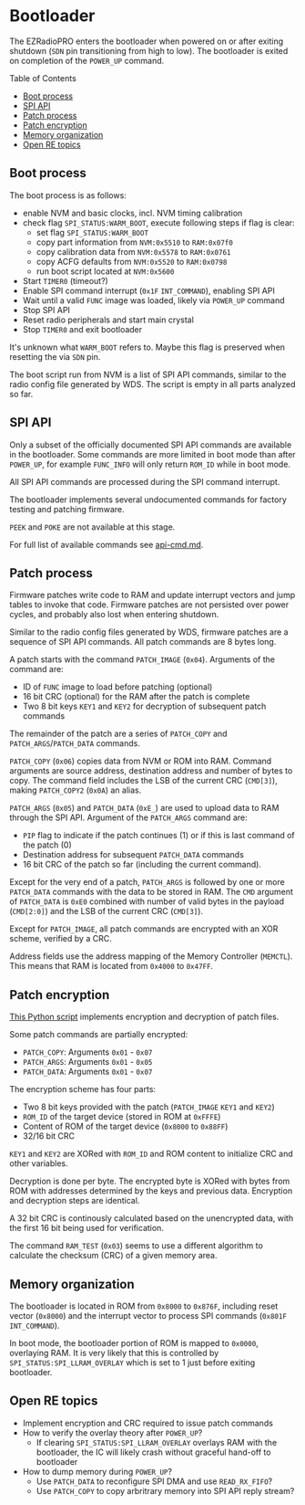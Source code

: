 # Bootloader

The EZRadioPRO enters the bootloader when powered on or after exiting shutdown (`SDN` pin transitioning from high to low). The bootloader is exited on completion of the `POWER_UP` command.

Table of Contents
* [Boot process](#boot-process)
* [SPI API](#spi-api)
* [Patch process](#patch-process)
* [Patch encryption](#patch-encryption)
* [Memory organization](#memory-organization)
* [Open RE topics](#open-re-topics)

## Boot process

The boot process is as follows:
* enable NVM and basic clocks, incl. NVM timing calibration
* check flag `SPI_STATUS:WARM_BOOT`, execute following steps if flag is clear:
  * set flag `SPI_STATUS:WARM_BOOT`
  * copy part information from `NVM:0x5510` to `RAM:0x07f0`
  * copy calibration data from `NVM:0x5578` to `RAM:0x0761`
  * copy ACFG defaults from `NVM:0x5520` to `RAM:0x0798`
  * run boot script located at `NVM:0x5600` 
* Start `TIMER0` (timeout?)
* Enable SPI command interrupt (`0x1F` `INT_COMMAND`), enabling SPI API
* Wait until a valid `FUNC` image was loaded, likely via `POWER_UP` command
* Stop SPI API
* Reset radio peripherals and start main crystal
* Stop `TIMER0` and exit bootloader

It's unknown what `WARM_BOOT` refers to. Maybe this flag is preserved when resetting the via `SDN` pin.

The boot script run from NVM is a list of SPI API commands, similar to the radio config file generated by WDS. The script is empty in all parts analyzed so far.

## SPI API

Only a subset of the officially documented SPI API commands are available in the bootloader. Some commands are more limited in boot mode than after `POWER_UP`, for example `FUNC_INFO` will only return `ROM_ID` while in boot mode.

All SPI API commands are processed during the SPI command interrupt.

The bootloader implements several undocumented commands for factory testing and patching firmware.

`PEEK` and `POKE` are not available at this stage.

For full list of available commands see [api-cmd.md](api-cmd.md).

## Patch process

Firmware patches write code to RAM and update interrupt vectors and jump tables to invoke that code. Firmware patches are not persisted over power cycles, and probably also lost when entering shutdown.

Similar to the radio config files generated by WDS, firmware patches are a sequence of SPI API commands. All patch commands are 8 bytes long.

A patch starts with the command `PATCH_IMAGE` (`0x04`). Arguments of the command are:
* ID of `FUNC` image to load before patching (optional)
* 16 bit CRC (optional) for the RAM after the patch is complete
* Two 8 bit keys `KEY1` and `KEY2` for decryption of subsequent patch commands

The remainder of the patch are a series of `PATCH_COPY` and `PATCH_ARGS`/`PATCH_DATA` commands.

`PATCH_COPY` (`0x06`) copies data from NVM or ROM into RAM. Command arguments are source address, destination address and number of bytes to copy. The command field includes the LSB of the current CRC (`CMD[3]`), making `PATCH_COPY2` (`0x0A`) an alias.

`PATCH_ARGS` (`0x05`) and `PATCH_DATA` (`0xE_`) are used to upload data to RAM through the SPI API. Argument of the `PATCH_ARGS` command are:
* `PIP` flag to indicate if the patch continues (1) or if this is last command of the patch (0)
* Destination address for subsequent `PATCH_DATA` commands
* 16 bit CRC of the patch so far (including the current command).

Except for the very end of a patch, `PATCH_ARGS` is followed by one or more `PATCH_DATA` commands with the data to be stored in RAM. The `CMD` argument of `PATCH_DATA` is `0xE0` combined with number of valid bytes in the payload (`CMD[2:0]`) and the LSB of the current CRC (`CMD[3]`).

Except for `PATCH_IMAGE`, all patch commands are encrypted with an XOR scheme, verified by a CRC. 

Address fields use the address mapping of the Memory Controller (`MEMCTL`). This means that RAM is located from `0x4000` to `0x47FF`.

## Patch encryption

[This Python script](../tools/README.md#patch-cryptopy) implements encryption and decryption of patch files.

Some patch commands are partially encrypted:
* `PATCH_COPY`: Arguments `0x01` - `0x07`
* `PATCH_ARGS`: Arguments `0x01` - `0x05`
* `PATCH_DATA`: Arguments `0x01` - `0x07`

The encryption scheme has four parts:
* Two 8 bit keys provided with the patch (`PATCH_IMAGE` `KEY1` and `KEY2`)
* `ROM_ID` of the target device (stored in ROM at `0xFFFE`)
* Content of ROM of the target device (`0x8000` to `0x88FF`)
* 32/16 bit CRC

`KEY1` and `KEY2` are XORed with `ROM_ID` and ROM content to initialize CRC and other variables.

Decryption is done per byte. The encrypted byte is XORed with bytes from ROM with addresses determined by the keys and previous data. Encryption and decryption steps are identical.

A 32 bit CRC is continously calculated based on the unencrypted data, with the first 16 bit being used for verification.

The command `RAM_TEST` (`0x03`) seems to use a different algorithm to calculate the checksum (CRC) of a given memory area.

## Memory organization

The bootloader is located in ROM from `0x8000` to `0x876F`, including reset vector (`0x8000`) and the interrupt vector to process SPI commands (`0x801F` `INT_COMMAND`).

In boot mode, the bootloader portion of ROM is mapped to `0x0000`, overlaying RAM. It is very likely that this is controlled by `SPI_STATUS:SPI_LLRAM_OVERLAY` which is set to 1 just before exiting bootloader.

## Open RE topics

* Implement encryption and CRC required to issue patch commands
* How to verify the overlay theory after `POWER_UP`?
  * If clearing `SPI_STATUS:SPI_LLRAM_OVERLAY` overlays RAM with the bootloader, the IC will likely crash without graceful hand-off to bootloader
* How to dump memory during `POWER_UP`?
  * Use `PATCH_DATA` to reconfigure SPI DMA and use `READ_RX_FIFO`?
  * Use `PATCH_COPY` to copy arbritrary memory into SPI API reply stream?
